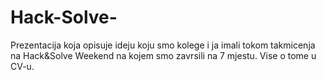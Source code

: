 # Hack-Solve-
Prezentacija koja opisuje ideju koju smo kolege i ja imali tokom takmicenja na Hack&amp;Solve Weekend na kojem smo zavrsili na 7 mjestu. Vise o tome u CV-u.
